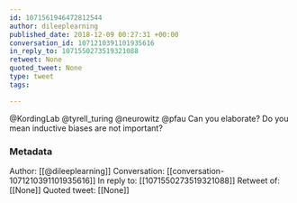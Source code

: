 ```yaml
---
id: 1071561946472812544
author: dileeplearning
published_date: 2018-12-09 00:27:31 +00:00
conversation_id: 1071210391101935616
in_reply_to: 1071550273519321088
retweet: None
quoted_tweet: None
type: tweet
tags:

---
```


@KordingLab @tyrell_turing @neurowitz @pfau Can you elaborate? Do you mean inductive biases are not important?

### Metadata

Author: [[@dileeplearning]]
Conversation: [[conversation-1071210391101935616]]
In reply to: [[1071550273519321088]]
Retweet of: [[None]]
Quoted tweet: [[None]]
